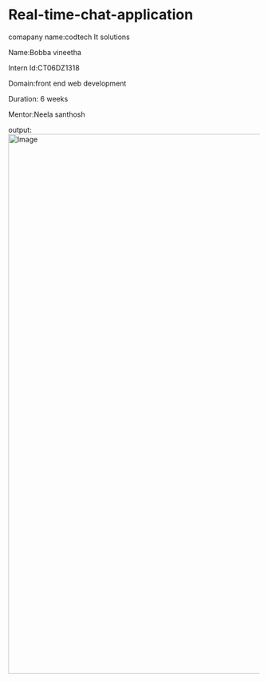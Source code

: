 # Real-time-chat-application

comapany name:codtech It solutions

Name:Bobba vineetha

Intern Id:CT06DZ1318

Domain:front end web development

Duration: 6 weeks

Mentor:Neela santhosh

output:<img width="1920" height="1080" alt="Image" src="https://github.com/user-attachments/assets/aa9e2fce-8815-4881-b6be-1c7bfc118e17" />
